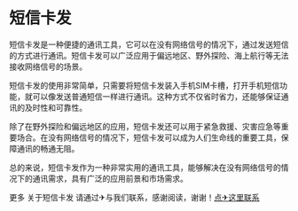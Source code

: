 # 短信卡发

短信卡发是一种便捷的通讯工具，它可以在没有网络信号的情况下，通过发送短信的方式进行通讯。短信卡发可以广泛应用于偏远地区、野外探险、海上航行等无法接收网络信号的场景。

短信卡发的使用非常简单，只需要将短信卡发装入手机SIM卡槽，打开手机短信功能，就可以像发送普通短信一样进行通讯。这种方式不仅省时省力，还能够保证通讯的及时性和可靠性。

除了在野外探险和偏远地区的应用，短信卡发还可以用于紧急救援、灾害应急等重要场合。在没有网络信号的情况下，短信卡发可以成为人们生命线的重要工具，保障通讯的畅通无阻。

总的来说，短信卡发作为一种非常实用的通讯工具，能够解决在没有网络信号的情况下的通讯需求，具有广泛的应用前景和市场需求。

更多 关于短信卡发 请通过✈与我们联系，感谢阅读，谢谢！[点✈这里联系](https://acc.k02.cc)
